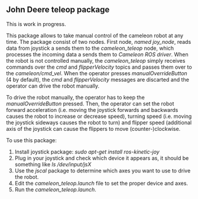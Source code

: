 ## John Deere teleop package

This is work in progress.

This package allows to take manual control of the cameleon robot at any time. The package consist of two nodes. First node, *named joy_node*, reads data from joystick a sends them to the *cameleon_teleop* node, which processes the incoming data a sends them to *Cameleon ROS driver*. When the robot is not controlled manually, the *cameleon_teleop* simply receives commands over the *cmd* and *flipperVelocity* topics and passes them over to the *cameleon/cmd_vel*. When the operator presses *manualOverrideButton* (4 by default), the *cmd* and *flipperVelocity* messages are discarted and the operator can drive the robot manually. 

To drive the robot manually, the operator has to keep the *manualOverrideButton* pressed.
Then, the operator can set the robot forward acceleration (i.e. moving the joystick forwards and backwards causes the robot to increase or decrease speed), turning speed (i.e. moving the joystick sideways causes the robot to turn) and flipper speed (additional axis of the joystick can cause the flippers to move (counter-)clockwise.

To use this package:
1. Install joystick package: _sudo apt-get install ros-kinetic-joy_
1. Plug in your joystick and check which device it appears as, it should be something like _ls /dev/input/jsX_
1. Use the _jscal_ package to determine which axes you want to use to drive the robot.
1. Edit the _cameleon_teleop.launch_ file to set the proper device and axes.
1. Run the _cameleon_teleop.launch_.
